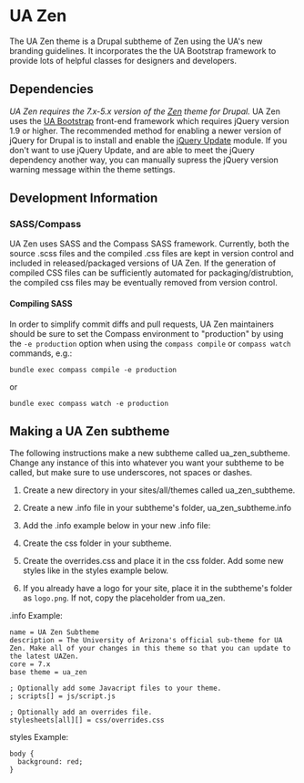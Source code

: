 # UA Zen #

The UA Zen theme is a Drupal subtheme of Zen using the UA's new branding guidelines.
It incorporates the the UA Bootstrap framework to provide lots of helpful classes for designers and developers.

## Dependencies

*UA Zen requires the 7.x-5.x version of the [Zen](https://www.drupal.org/project/zen) theme for Drupal.*
UA Zen uses the [UA Bootstrap](http://uadigital.arizona.edu/ua-bootstrap) front-end framework which requires jQuery version 1.9 or higher.  The recommended method for enabling a newer version of jQuery for Drupal is to install and enable the [jQuery Update](https://www.drupal.org/project/jquery_update) module.  If you don't want to use jQuery Update, and are able to meet the jQuery dependency another way, you can manually supress the jQuery version warning message within the theme settings.

## Development Information

### SASS/Compass

UA Zen uses SASS and the Compass SASS framework.  Currently, both the source .scss files and the compiled .css files are kept in version control and included in released/packaged versions of UA Zen.  If the generation of compiled CSS files can be sufficiently automated for packaging/distrubtion, the compiled css files may be eventually removed from version control.

#### Compiling SASS
In order to simplify commit diffs and pull requests, UA Zen maintainers should be sure to set the Compass environment to "production" by using the `-e production` option when using the `compass compile` or `compass watch` commands, e.g.:

```bundle exec compass compile -e production```

or

```bundle exec compass watch -e production```

## Making a UA Zen subtheme ##

The following instructions make a new subtheme called ua_zen_subtheme.
Change any instance of this into whatever you want your subtheme to be called, but make sure to use underscores, not spaces or dashes.

1. Create a new directory in your sites/all/themes called ua_zen_subtheme.

2. Create a new .info file in your subtheme's folder, ua_zen_subtheme.info

3. Add the .info example below in your new .info file:

4. Create the css folder in your subtheme.

5. Create the overrides.css and place it in the css folder. Add some new styles like in the styles example below.

6. If you already have a logo for your site, place it in the subtheme's folder as `logo.png`. If not, copy the placeholder from ua_zen.

.info Example:

    name = UA Zen Subtheme
    description = The University of Arizona's official sub-theme for UA Zen. Make all of your changes in this theme so that you can update to the latest UAZen.
    core = 7.x
    base theme = ua_zen

    ; Optionally add some Javacript files to your theme.
    ; scripts[] = js/script.js

    ; Optionally add an overrides file.
    stylesheets[all][] = css/overrides.css

styles Example:

    body {
      background: red;
    }

